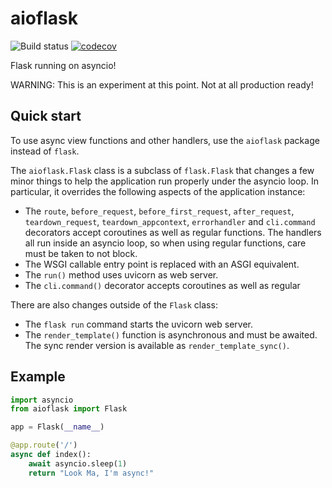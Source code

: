 # aioflask

![Build status](https://github.com/miguelgrinberg/aioflask/workflows/Tests/badge.svg) [![codecov](https://codecov.io/gh/miguelgrinberg/aioflask/branch/master/graph/badge.svg?token=CDMKF3L0ID)](https://codecov.io/gh/miguelgrinberg/aioflask)

Flask running on asyncio!

WARNING: This is an experiment at this point. Not at all production ready!

## Quick start

To use async view functions and other handlers, use the `aioflask` package
instead of `flask`.

The `aioflask.Flask` class is a subclass of `flask.Flask` that changes a few
minor things to help the application run properly under the asyncio loop. In
particular, it overrides the following aspects of the application instance:

- The `route`, `before_request`, `before_first_request`, `after_request`, 
  `teardown_request`, `teardown_appcontext`, `errorhandler` and `cli.command`
  decorators accept coroutines as well as regular functions. The handlers all
  run inside an asyncio loop, so when using regular functions, care must be
  taken to not block.
- The WSGI callable entry point is replaced with an ASGI equivalent.
- The `run()` method uses uvicorn as web server.
- The `cli.command()` decorator accepts coroutines as well as regular

There are also changes outside of the `Flask` class:

- The `flask run` command starts the uvicorn web server.
- The `render_template()` function is asynchronous and must be awaited. The
  sync render version is available as `render_template_sync()`.

## Example

```python
import asyncio
from aioflask import Flask

app = Flask(__name__)

@app.route('/')
async def index():
    await asyncio.sleep(1)
    return "Look Ma, I'm async!"
```
